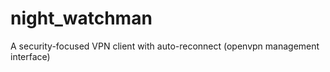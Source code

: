 night_watchman
==============

A security-focused VPN client with auto-reconnect (openvpn management interface)
